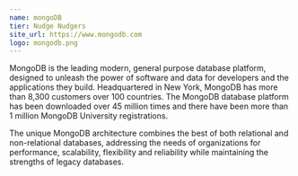 ```yaml
---
name: mongoDB
tier: Nudge Nudgers
site_url: https://www.mongodb.com
logo: mongodb.png
---
```


MongoDB is the leading modern, general purpose database platform, designed to unleash the power of software and data for developers and the applications they build. Headquartered in New York, MongoDB has more than 8,300 customers over 100 countries. The MongoDB database platform has been downloaded over 45 million times and there have been more than 1 million MongoDB University registrations.

The unique MongoDB architecture combines the best of both relational and non-relational databases, addressing the needs of organizations for performance, scalability, flexibility and reliability while maintaining the strengths of legacy databases.
